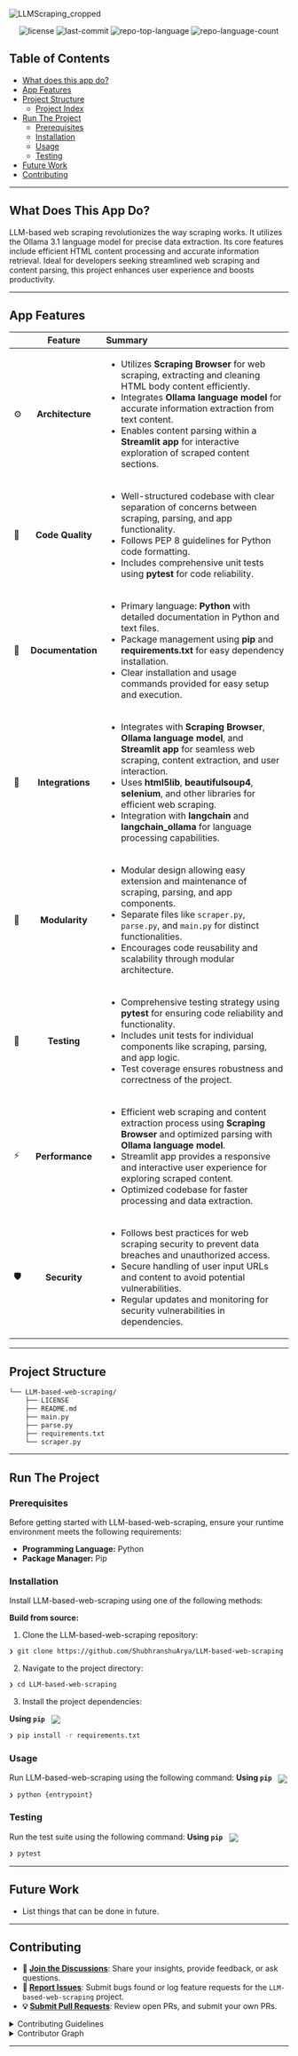 ![LLMScraping_cropped](https://github.com/user-attachments/assets/94391e37-6d54-4e26-b865-996c6a227128)

<p align="center">
    <img src="https://img.shields.io/github/license/ShubhranshuArya/LLM-based-web-scraping?style=flat&logo=opensourceinitiative&logoColor=white&color=FFD21E" alt="license">
    <img src="https://img.shields.io/github/last-commit/ShubhranshuArya/LLM-based-web-scraping?style=flat&logo=git&logoColor=white&color=FFD21E" alt="last-commit">
    <img src="https://img.shields.io/github/languages/top/ShubhranshuArya/LLM-based-web-scraping?style=flat&color=FFD21E" alt="repo-top-language">
    <img src="https://img.shields.io/github/languages/count/ShubhranshuArya/LLM-based-web-scraping?style=flat&color=FFD21E" alt="repo-language-count">
</p>

## Table of Contents

- [ What does this app do?](#-overview)
- [ App Features](#-app-features)
- [ Project Structure](#-project-structure)
  - [ Project Index](#-project-index)
- [ Run The Project](#-run-the-project)
  - [ Prerequisites](#-prerequisites)
  - [ Installation](#-installation)
  - [ Usage](#-usage)
  - [ Testing](#-testing)
- [ Future Work](#-future-work)
- [ Contributing](#-contributing)

</details>
<hr>

## What Does This App Do?

LLM-based web scraping revolutionizes the way scraping works. It utilizes the Ollama 3.1 language model for precise data extraction. Its core features include efficient HTML content processing and accurate information retrieval. Ideal for developers seeking streamlined web scraping and content parsing, this project enhances user experience and boosts productivity.

---

## App Features

|     |      Feature      | Summary                                                                                                                                                                                                                                                                                                                                                                                          |
| :-- | :---------------: | :----------------------------------------------------------------------------------------------------------------------------------------------------------------------------------------------------------------------------------------------------------------------------------------------------------------------------------------------------------------------------------------------- |
| ⚙️  | **Architecture**  | <ul><li>Utilizes **Scraping Browser** for web scraping, extracting and cleaning HTML body content efficiently.</li><li>Integrates **Ollama language model** for accurate information extraction from text content.</li><li>Enables content parsing within a **Streamlit app** for interactive exploration of scraped content sections.</li></ul>                                                 |
| 🔩  | **Code Quality**  | <ul><li>Well-structured codebase with clear separation of concerns between scraping, parsing, and app functionality.</li><li>Follows PEP 8 guidelines for Python code formatting.</li><li>Includes comprehensive unit tests using **pytest** for code reliability.</li></ul>                                                                                                                     |
| 📄  | **Documentation** | <ul><li>Primary language: **Python** with detailed documentation in Python and text files.</li><li>Package management using **pip** and **requirements.txt** for easy dependency installation.</li><li>Clear installation and usage commands provided for easy setup and execution.</li></ul>                                                                                                    |
| 🔌  | **Integrations**  | <ul><li>Integrates with **Scraping Browser**, **Ollama language model**, and **Streamlit app** for seamless web scraping, content extraction, and user interaction.</li><li>Uses **html5lib**, **beautifulsoup4**, **selenium**, and other libraries for efficient web scraping.</li><li>Integration with **langchain** and **langchain_ollama** for language processing capabilities.</li></ul> |
| 🧩  |  **Modularity**   | <ul><li>Modular design allowing easy extension and maintenance of scraping, parsing, and app components.</li><li>Separate files like `scraper.py`, `parse.py`, and `main.py` for distinct functionalities.</li><li>Encourages code reusability and scalability through modular architecture.</li></ul>                                                                                           |
| 🧪  |    **Testing**    | <ul><li>Comprehensive testing strategy using **pytest** for ensuring code reliability and functionality.</li><li>Includes unit tests for individual components like scraping, parsing, and app logic.</li><li>Test coverage ensures robustness and correctness of the project.</li></ul>                                                                                                         |
| ⚡️ |  **Performance**  | <ul><li>Efficient web scraping and content extraction process using **Scraping Browser** and optimized parsing with **Ollama language model**.</li><li>Streamlit app provides a responsive and interactive user experience for exploring scraped content.</li><li>Optimized codebase for faster processing and data extraction.</li></ul>                                                        |
| 🛡️  |   **Security**    | <ul><li>Follows best practices for web scraping security to prevent data breaches and unauthorized access.</li><li>Secure handling of user input URLs and content to avoid potential vulnerabilities.</li><li>Regular updates and monitoring for security vulnerabilities in dependencies.</li></ul>                                                                                             |

---

## Project Structure

```sh
└── LLM-based-web-scraping/
    ├── LICENSE
    ├── README.md
    ├── main.py
    ├── parse.py
    ├── requirements.txt
    └── scraper.py
```

---

## Run The Project

### Prerequisites

Before getting started with LLM-based-web-scraping, ensure your runtime environment meets the following requirements:

- **Programming Language:** Python
- **Package Manager:** Pip

### Installation

Install LLM-based-web-scraping using one of the following methods:

**Build from source:**

1. Clone the LLM-based-web-scraping repository:

```sh
❯ git clone https://github.com/ShubhranshuArya/LLM-based-web-scraping
```

2. Navigate to the project directory:

```sh
❯ cd LLM-based-web-scraping
```

3. Install the project dependencies:

**Using `pip`** &nbsp; [<img align="center" src="https://img.shields.io/badge/Pip-3776AB.svg?style={badge_style}&logo=pypi&logoColor=white" />](https://pypi.org/project/pip/)

```sh
❯ pip install -r requirements.txt
```

### Usage

Run LLM-based-web-scraping using the following command:
**Using `pip`** &nbsp; [<img align="center" src="https://img.shields.io/badge/Pip-3776AB.svg?style={badge_style}&logo=pypi&logoColor=white" />](https://pypi.org/project/pip/)

```sh
❯ python {entrypoint}
```

### Testing

Run the test suite using the following command:
**Using `pip`** &nbsp; [<img align="center" src="https://img.shields.io/badge/Pip-3776AB.svg?style={badge_style}&logo=pypi&logoColor=white" />](https://pypi.org/project/pip/)

```sh
❯ pytest
```

---

## Future Work

- List things that can be done in future.

---

## Contributing

- **💬 [Join the Discussions](https://github.com/ShubhranshuArya/LLM-based-web-scraping/discussions)**: Share your insights, provide feedback, or ask questions.
- **🐛 [Report Issues](https://github.com/ShubhranshuArya/LLM-based-web-scraping/issues)**: Submit bugs found or log feature requests for the `LLM-based-web-scraping` project.
- **💡 [Submit Pull Requests](https://github.com/ShubhranshuArya/LLM-based-web-scraping/blob/main/CONTRIBUTING.md)**: Review open PRs, and submit your own PRs.

<details closed>
<summary>Contributing Guidelines</summary>

1. **Fork the Repository**: Start by forking the project repository to your github account.
2. **Clone Locally**: Clone the forked repository to your local machine using a git client.
   ```sh
   git clone https://github.com/ShubhranshuArya/LLM-based-web-scraping
   ```
3. **Create a New Branch**: Always work on a new branch, giving it a descriptive name.
   ```sh
   git checkout -b new-feature-x
   ```
4. **Make Your Changes**: Develop and test your changes locally.
5. **Commit Your Changes**: Commit with a clear message describing your updates.
   ```sh
   git commit -m 'Implemented new feature x.'
   ```
6. **Push to github**: Push the changes to your forked repository.
   ```sh
   git push origin new-feature-x
   ```
7. **Submit a Pull Request**: Create a PR against the original project repository. Clearly describe the changes and their motivations.
8. **Review**: Once your PR is reviewed and approved, it will be merged into the main branch. Congratulations on your contribution!
</details>

<details closed>
<summary>Contributor Graph</summary>
<br>
<p align="left">
   <a href="https://github.com{/ShubhranshuArya/LLM-based-web-scraping/}graphs/contributors">
      <img src="https://contrib.rocks/image?repo=ShubhranshuArya/LLM-based-web-scraping">
   </a>
</p>
</details>

---
